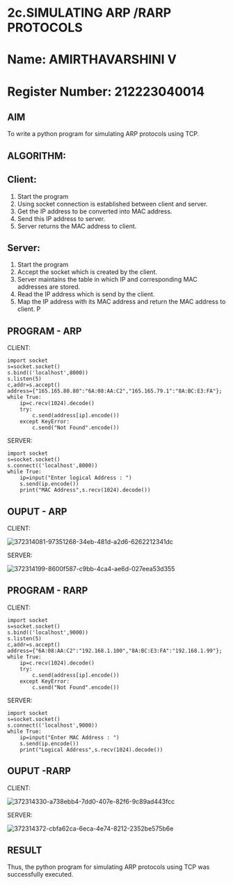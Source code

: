 # 2c.SIMULATING ARP /RARP PROTOCOLS
# Name: AMIRTHAVARSHINI V
# Register Number: 212223040014

## AIM
To write a python program for simulating ARP protocols using TCP.
## ALGORITHM:
## Client:
1. Start the program
2. Using socket connection is established between client and server.
3. Get the IP address to be converted into MAC address.
4. Send this IP address to server.
5. Server returns the MAC address to client.
## Server:
1. Start the program
2. Accept the socket which is created by the client.
3. Server maintains the table in which IP and corresponding MAC addresses are
stored.
4. Read the IP address which is send by the client.
5. Map the IP address with its MAC address and return the MAC address to client.
P
## PROGRAM - ARP
CLIENT:
```
import socket
s=socket.socket()
s.bind(('localhost',8000))
s.listen(5)
c,addr=s.accept()
address={"165.165.80.80":"6A:08:AA:C2","165.165.79.1":"8A:BC:E3:FA"};
while True:
    ip=c.recv(1024).decode()
    try:
        c.send(address[ip].encode())
    except KeyError:
        c.send("Not Found".encode())
```
SERVER:
```
import socket
s=socket.socket()
s.connect(('localhost',8000))
while True:
    ip=input("Enter logical Address : ")
    s.send(ip.encode())
    print("MAC Address",s.recv(1024).decode())
```

## OUPUT - ARP
CLIENT:

![372314081-97351268-34eb-481d-a2d6-6262212341dc](https://github.com/user-attachments/assets/82cc62df-2323-45c9-9df1-0e2a6ecfa504)

SERVER:

![372314199-8600f587-c9bb-4ca4-ae6d-027eea53d355](https://github.com/user-attachments/assets/892ca81b-89cf-4539-8a35-de73e023a682)

## PROGRAM - RARP
CLIENT:
```
import socket
s=socket.socket()
s.bind(('localhost',9000))
s.listen(5)
c,addr=s.accept()
address={"6A:08:AA:C2":"192.168.1.100","8A:BC:E3:FA":"192.168.1.99"};
while True:
    ip=c.recv(1024).decode()
    try:
        c.send(address[ip].encode())
    except KeyError:
        c.send("Not Found".encode())
```

SERVER:
```
import socket
s=socket.socket()
s.connect(('localhost',9000))
while True:
    ip=input("Enter MAC Address : ")
    s.send(ip.encode())
    print("Logical Address",s.recv(1024).decode())
```


## OUPUT -RARP
CLIENT:

![372314330-a738ebb4-7dd0-407e-82f6-9c89ad443fcc](https://github.com/user-attachments/assets/25a69195-101a-492a-91eb-84a333f07fba)

SERVER:

![372314372-cbfa62ca-6eca-4e74-8212-2352be575b6e](https://github.com/user-attachments/assets/c7f5be6f-eb82-4b72-8156-eeca19969e64)

## RESULT
Thus, the python program for simulating ARP protocols using TCP was successfully 
executed.
